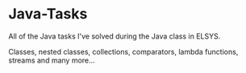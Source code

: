 # Java-Tasks
All of the Java tasks I've solved during the Java class in ELSYS.

Classes, nested classes, collections, comparators, lambda functions, streams and many more...
